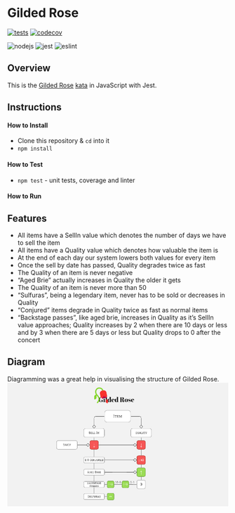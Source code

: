 # Gilded Rose

[![tests](https://github.com/ruiined/bank-tech-test/actions/workflows/main.yml/badge.svg)](https://github.com/ruiined/gilded-rose/actions/workflows/main.yml)
[![codecov](https://codecov.io/gh/ruiined/gilded-rose/branch/main/graph/badge.svg?token=aIfxAcpoTI)](https://codecov.io/gh/ruiined/gilded-rose)

![nodejs](https://img.shields.io/badge/npm-8.7.0-blue?logo=npm)
![jest](https://img.shields.io/badge/jest-28.0.0-blue?logo=jest)
![eslint](https://img.shields.io/badge/eslint-8.14.0-blue?logo=eslint)

## Overview

This is the [Gilded Rose](http://iamnotmyself.com/2011/02/14/refactor-this-the-gilded-rose-kata/) [kata](https://github.com/emilybache/GildedRose-Refactoring-Kata) in JavaScript with Jest.

## Instructions

#### How to Install

- Clone this repository & `cd` into it
- `npm install`

#### How to Test

- `npm test` - unit tests, coverage and linter

#### How to Run

## Features

- All items have a SellIn value which denotes the number of days we have to sell the item
- All items have a Quality value which denotes how valuable the item is
- At the end of each day our system lowers both values for every item
- Once the sell by date has passed, Quality degrades twice as fast
- The Quality of an item is never negative
- “Aged Brie” actually increases in Quality the older it gets
- The Quality of an item is never more than 50
- “Sulfuras”, being a legendary item, never has to be sold or decreases in Quality
- “Conjured” items degrade in Quality twice as fast as normal items
- “Backstage passes”, like aged brie, increases in Quality as it’s SellIn value approaches; Quality increases by 2 when there are 10 days or less and by 3 when there are 5 days or less but Quality drops to 0 after the concert

## Diagram

Diagramming was a great help in visualising the structure of Gilded Rose.
![Gilded Rose Diagram](/images/gilded-rose-diagram.jpg)
